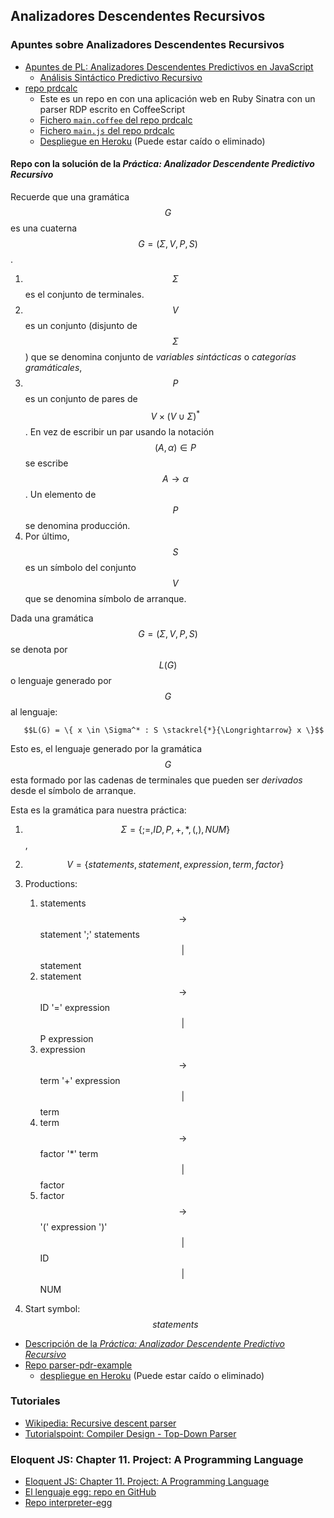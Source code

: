 ## Analizadores Descendentes Recursivos 

### Apuntes sobre Analizadores Descendentes Recursivos 

* [Apuntes de PL: Analizadores Descendentes Predictivos en JavaScript](http://crguezl.github.io/pl-html/node20.html)
  - [Análisis Sintáctico Predictivo Recursivo](http://crguezl.github.io/pl-html/node22.html)
* [repo prdcalc](https://github.com/crguezl/prdcalc)
  - Este es un repo en con una aplicación web en Ruby Sinatra con un parser RDP escrito en CoffeeScript
  - [Fichero `main.coffee` del repo prdcalc](https://github.com/crguezl/prdcalc/blob/master/views/main.coffee)
  - [Fichero `main.js` del repo prdcalc](https://github.com/crguezl/prdcalc/blob/master/views/main.js)
  - [Despliegue en Heroku](https://predictiveparser.herokuapp.com/) (Puede estar caído o eliminado)

#### Repo con la solución de la *Práctica: Analizador Descendente Predictivo Recursivo*

Recuerde que una gramática $$G$$ es una cuaterna $$G =(\Sigma,V,P,S)$$.

1.  $$\Sigma$$ es el conjunto de terminales.
2.  $$V$$ es un conjunto (disjunto de $$\Sigma$$) que se denomina
    conjunto de *variables sintácticas* o *categorías gramáticales*,
3.  $$P$$ es un conjunto de pares de $$V \times (V \cup \Sigma)^*$$. En vez de escribir un par usando la notación $$(A, \alpha) \in P$$ se escribe $$A \rightarrow \alpha$$. Un elemento de $$P$$ se denomina producción.
4.  Por último, $$S$$ es un símbolo del conjunto $$V$$ que se denomina
    símbolo de arranque.

Dada una gramática $$G=(\Sigma,V,P,S)$$ se denota por $$L(G)$$ o lenguaje
generado por $$G$$ al lenguaje: 

       $$L(G) = \{ x \in \Sigma^* : S \stackrel{*}{\Longrightarrow} x \}$$

Esto es, el lenguaje generado por la gramática $$G$$ esta
formado por las cadenas de terminales que pueden ser <i>derivados</i> 
desde el símbolo de arranque.

Esta es la gramática para nuestra práctica:

1.  $$\Sigma = \{ ; =, ID, P, +, *, (, ), NUM \}$$,
2.  $$V = \{ statements, statement, expression, term, factor \}$$
3.  Productions:
    1.  statements $$ \rightarrow$$ statement ';' statements $$\vert$$
        statement
    2.  statement $$ \rightarrow$$ ID '=' expression $$\vert$$ P
        expression
    3.  expression $$ \rightarrow$$ term '+' expression $$\vert$$ term
    4.  term $$ \rightarrow$$ factor '*' term $$\vert$$ factor
    5.  factor $$ \rightarrow$$ '(' expression ')' $$\vert$$ ID $$
        \vert$$ NUM

4.  Start symbol: $$statements$$

* [Descripción de la *Práctica: Analizador Descendente Predictivo Recursivo*](http://crguezl.github.io/pl-html/node26.html)
* [Repo parser-pdr-example](https://github.com/ULL-ESIT-PL-1617/parser-pdr-example)
  - [despliegue en Heroku](https://pdr-example.herokuapp.com/) (Puede estar caído o eliminado)

### Tutoriales

* [Wikipedia: Recursive descent parser](https://en.wikipedia.org/wiki/Recursive_descent_parser)
* [Tutorialspoint: Compiler Design - Top-Down Parser](https://www.tutorialspoint.com/compiler_design/compiler_design_top_down_parser.htm)

### Eloquent JS: Chapter 11. Project: A Programming Language

* [Eloquent JS: Chapter 11. Project: A Programming Language](http://eloquentjavascript.net/11_language.html)
* [El lenguaje egg: repo en GitHub](https://github.com/ULL-ESIT-PL-1617/egg)
* [Repo interpreter-egg](https://github.com/ULL-ESIT-PL-1617/interpreter-egg)
